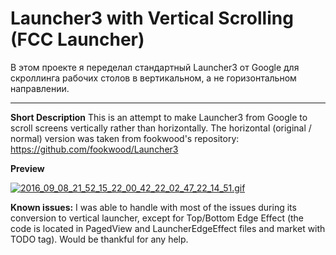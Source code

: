 Launcher3 with Vertical Scrolling (FCC Launcher)
=========

В этом проекте я переделал стандартный Launcher3 от Google для скроллинга рабочих столов в вертикальном, а не горизонтальном направлении.

----
**Short Description**
This is an attempt to make Launcher3 from Google to scroll screens vertically rather than horizontally.
The horizontal (original / normal) version was taken from fookwood's repository: https://github.com/fookwood/Launcher3

**Preview**

[![2016_09_08_21_52_15_22_00_42_22_02_47_22_14_51.gif](https://s11.postimg.org/xcqolgdir/2016_09_08_21_52_15_22_00_42_22_02_47_22_14_51.gif)](https://postimg.org/image/9yip9ivlb/)

**Known issues:**
I was able to handle with most of the issues during its conversion to vertical launcher, except for Top/Bottom Edge Effect (the code is located in PagedView and LauncherEdgeEffect files and market with TODO tag). Would be thankful for any help.